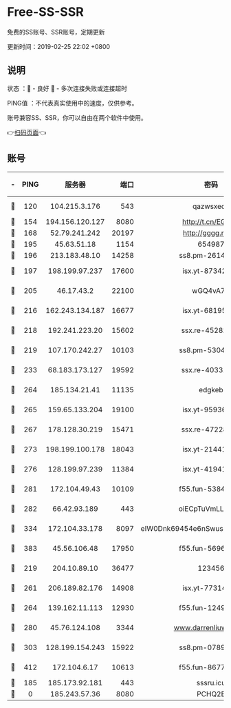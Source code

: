 # Free-SS-SSR

免费的SS账号、SSR账号，定期更新

更新时间：2019-02-25 22:02 +0800

## 说明

状态     ：🙂 - 良好 🙁 - 多次连接失败或连接超时

PING值   ：不代表真实使用中的速度，仅供参考。

账号兼容SS、SSR，你可以自由在两个软件中使用。

👉[扫码页面](https://liesauer.github.io/free-ss-ssr.github.io/)👈

## 账号

|-|PING|服务器|端口|密码|加密方式|区域|
|:----:|:----:|:-----:|-----:|:----:|:----:|:----:|
|🙂|120|104.215.3.176|543|qazwsxedc|aes-256-gcm|JP|
|🙂|154|194.156.120.127|8080|http://t.cn/EGJIyrl|rc4-md5|RU|
|🙂|168|52.79.241.242|20197|http://gggg.rocks|chacha20|KR|
|🙂|195|45.63.51.18|1154|654987|chacha20|US|
|🙂|196|213.183.48.10|14258|ss8.pm-26148872|rc4-md5|RU|
|🙂|197|198.199.97.237|17600|isx.yt-87342097|aes-256-cfb|US|
|🙂|205|46.17.43.2|22100|wGQ4vA7D|aes-256-gcm|RU|
|🙂|216|162.243.134.187|16677|isx.yt-68195372|aes-256-cfb|US|
|🙂|218|192.241.223.20|15602|ssx.re-45282042|aes-256-cfb|US|
|🙂|219|107.170.242.27|10103|ss8.pm-53046125|aes-256-cfb|US|
|🙂|233|68.183.173.127|19592|ssx.re-40331620|aes-256-cfb|US|
|🙂|264|185.134.21.41|11135|edgkeb|aes-256-cfb|GB|
|🙂|265|159.65.133.204|19100|isx.yt-95936060|aes-256-cfb|SG|
|🙂|267|178.128.30.219|15471|ssx.re-47228758|aes-256-cfb|SG|
|🙂|273|198.199.100.178|18043|isx.yt-21441189|aes-256-cfb|US|
|🙂|276|128.199.97.239|11384|isx.yt-41941480|aes-256-cfb|SG|
|🙂|281|172.104.49.43|10109|f55.fun-53847756|aes-256-cfb|SG|
|🙂|282|66.42.93.189|443|oiECpTuVmLLxk4Ts|aes-256-cfb|US|
|🙂|334|172.104.33.178|8097|eIW0Dnk69454e6nSwuspv9DmS201tQ0D|aes-256-cfb|SG|
|🙂|383|45.56.106.48|17950|f55.fun-56968028|aes-256-cfb|US|
|🙂|219|204.10.89.10|36477|123456|aes-256-cfb|US|
|🙂|261|206.189.82.176|14908|isx.yt-77314449|aes-256-cfb|SG|
|🙂|264|139.162.11.113|12930|f55.fun-12490271|aes-256-cfb|SG|
|🙂|280|45.76.124.108|3344|www.darrenliuwei.com|aes-256-cfb|AU|
|🙂|303|128.199.154.243|15922|ss8.pm-07891241|aes-256-cfb|SG|
|🙂|412|172.104.6.17|10613|f55.fun-86773289|aes-256-cfb|US|
|🙁|185|185.173.92.181|443|sssru.icu|rc4-md5|RU|
|🙁|0|185.243.57.36|8080|PCHQ2E|rc4-md5|US|
